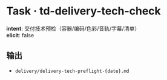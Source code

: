 # Task · td-delivery-tech-check

**intent**: 交付技术预检（容器/编码/色彩/音轨/字幕/清单）  
**elicit**: false

## 输出

- `delivery/delivery-tech-preflight-{date}.md`
